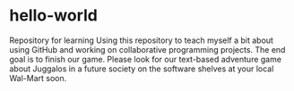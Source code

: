 # hello-world
Repository for learning
Using this repository to teach myself a bit about using GitHub and working on collaborative programming projects. The end goal is to finish our game. Please look for our text-based adventure game about Juggalos in a future society on the software shelves at your local Wal-Mart soon.
